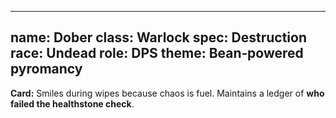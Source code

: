 <!-- md2html-theme: manaforge -->

---
name: Dober
class: Warlock
spec: Destruction
race: Undead
role: DPS
theme: Bean‑powered pyromancy
---
**Card:** Smiles during wipes because chaos is fuel. Maintains a ledger of **who failed the healthstone check**.
